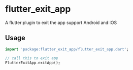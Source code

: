 # flutter_exit_app

A flutter plugin to exit the app support Android and IOS

## Usage

```dart
import 'package:flutter_exit_app/flutter_exit_app.dart';

// call this to exit app
FlutterExitApp.exitApp();
```

